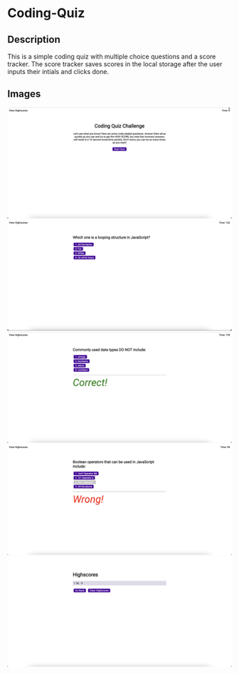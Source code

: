 # Coding-Quiz
## Description
This is a simple coding quiz with multiple choice questions and a score tracker. The score tracker saves scores in the local storage after the user
inputs their intials and clicks done.

## Images
![Screenshot](./assets/startquiz.png)
![Screenshot](./assets/questions.png)
![Screenshot](./assets/correct.png)
![Screenshot](./assets/wrong.png)
![Screenshot](./assets/Highscore.png)
